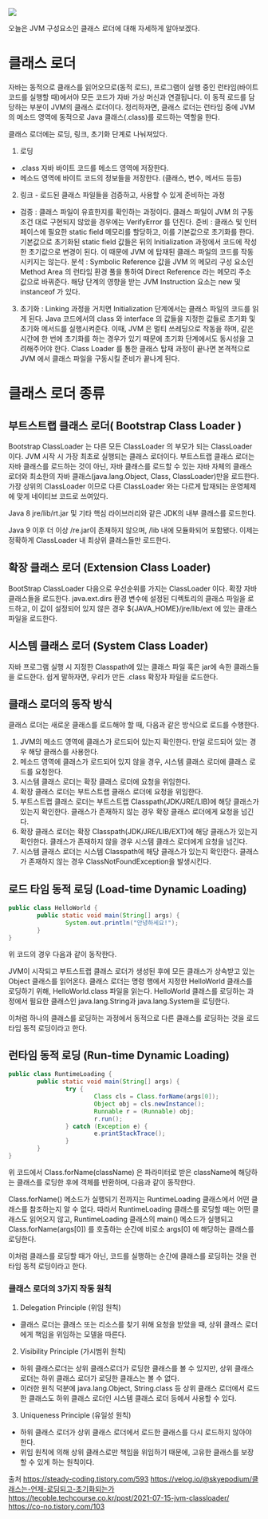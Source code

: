 ![](https://velog.velcdn.com/images/jifrozen/post/4a84ba25-8fb9-4060-b661-2e0d1f4b1f0f/image.png)

오늘은 JVM 구성요소인 클래스 로더에 대해 자세하게 알아보겠다.
# 클래스 로더
자바는 동적으로 클래스를 읽어오므로(동적 로드), 프로그램이 실행 중인 런타임(바이트 코드를 실행할 때)에서야 모든 코드가 자바 가상 머신과 연결됩니다. 이 동적 로드를 담당하는 부분이 JVM의 클래스 로더이다. 정리하자면, 클래스 로더는 런타임 중에 JVM의 메소드 영역에 동적으로 Java 클래스(.class)를 로드하는 역할을 한다.

클래스 로더에는 로딩, 링크, 초기화 단계로 나눠져있다.

1. 로딩
- .class 자바 바이트 코드를 메소드 영역에 저장한다.
- 메소드 영역에 바이트 코드의 정보들을 저장한다. (클래스, 변수, 메서드 등등)

2. 링크 - 로드된 클래스 파일들을 검증하고, 사용할 수 있게 준비하는 과정
- 검증 : 클래스 파일이 유효한지를 확인하는 과정이다. 클래스 파일이 JVM 의 구동 조건 대로 구현되지 않았을 경우에는 VerifyError 를 던진다.
준비 : 클래스 및 인터페이스에 필요한 static field 메모리를 할당하고, 이를 기본값으로 초기화를 한다. 기본값으로 초기화된 static field 값들은 뒤의 Initialization 과정에서 코드에 작성한 초기값으로 변경이 된다. 이 때문에 JVM 에 탑재된 클래스 파일의 코드를 작동시키지는 않는다.
분석 : Symbolic Reference 값을 JVM 의 메모리 구성 요소인 Method Area 의 런타임 환경 풀을 통하여 Direct Reference 라는 메모리 주소 값으로 바꿔준다. 해당 단계의 영향을 받는 JVM Instruction 요소는 new 및 instanceof 가 있다.

3. 초기화 : Linking 과정을 거치면 Initialization 단계에서는 클래스 파일의 코드를 읽게 된다. Java 코드에서의 class 와 interface 의 값들을 지정한 값들로 초기화 및 초기화 메서드를 실행시켜준다. 이때, JVM 은 멀티 쓰레딩으로 작동을 하며, 같은 시간에 한 번에 초기화를 하는 경우가 있기 때문에 초기화 단계에서도 동시성을 고려해주어야 한다. Class Loader 를 통한 클래스 탑재 과정이 끝나면 본격적으로 JVM 에서 클래스 파일을 구동시킬 준비가 끝나게 된다.


# 클래스 로더 종류

## 부트스트랩 클래스 로더( Bootstrap Class Loader )
Bootstrap ClassLoader 는 다른 모든 ClassLoader 의 부모가 되는 ClassLoader 이다. JVM 시작 시 가장 최초로 실행되는 클래스 로더이다. 부트스트랩 클래스 로더는 자바 클래스를 로드하는 것이 아닌, 자바 클래스를 로드할 수 있는 자바 자체의 클래스 로더와 최소한의 자바 클래스(java.lang.Object, Class, ClassLoader)만을 로드한다.
가장 상위의 ClassLoader 이므로 다른 ClassLoader 와는 다르게 탑재되는 운영체제에 맞게 네이티브 코드로 쓰여있다.

Java 8
jre/lib/rt.jar 및 기타 핵심 라이브러리와 같은 JDK의 내부 클래스를 로드한다.

Java 9 이후
더 이상 /re.jar이 존재하지 않으며, /lib 내에 모듈화되어 포함됐다. 이제는 정확하게 ClassLoader 내 최상위 클래스들만 로드한다.


## 확장 클래스 로더 (Extension Class Loader)
BootStrap ClassLoader 다음으로 우선순위를 가지는 ClassLoader 이다.
확장 자바 클래스들을 로드한다. java.ext.dirs 환경 변수에 설정된 디렉토리의 클래스 파일을 로드하고, 이 값이 설정되어 있지 않은 경우 ${JAVA_HOME}/jre/lib/ext 에 있는 클래스 파일을 로드한다.

## 시스템 클래스 로더 (System Class Loader)
자바 프로그램 실행 시 지정한 Classpath에 있는 클래스 파일 혹은 jar에 속한 클래스들을 로드한다. 쉽게 말하자면, 우리가 만든 .class 확장자 파일을 로드한다.

## 클래스 로더의 동작 방식
클래스 로더는 새로운 클래스를 로드해야 할 때, 다음과 같은 방식으로 로드를 수행한다.

1. JVM의 메소드 영역에 클래스가 로드되어 있는지 확인한다. 만일 로드되어 있는 경우 해당 클래스를 사용한다.
2. 메소드 영역에 클래스가 로드되어 있지 않을 경우, 시스템 클래스 로더에 클래스 로드를 요청한다.
3. 시스템 클래스 로더는 확장 클래스 로더에 요청을 위임한다.
4. 확장 클래스 로더는 부트스트랩 클래스 로더에 요청을 위임한다.
5. 부트스트랩 클래스 로더는 부트스트랩 Classpath(JDK/JRE/LIB)에 해당 클래스가 있는지 확인한다. 클래스가 존재하지 않는 경우 확장 클래스 로더에게 요청을 넘긴다.
6. 확장 클래스 로더는 확장 Classpath(JDK/JRE/LIB/EXT)에 해당 클래스가 있는지 확인한다. 클래스가 존재하지 않을 경우 시스템 클래스 로더에게 요청을 넘긴다.
7. 시스템 클래스 로더는 시스템 Classpath에 해당 클래스가 있는지 확인한다. 클래스가 존재하지 않는 경우 ClassNotFoundException을 발생시킨다.


## 로드 타임 동적 로딩 (Load-time Dynamic Loading)
```java
public class HelloWorld {
        public static void main(String[] args) {
                System.out.println("안녕하세요!");
        }
}

```
위 코드의 경우 다음과 같이 동작한다.

JVM이 시작되고 부트스트랩 클래스 로더가 생성된 후에 모든 클래스가 상속받고 있는 Object 클래스를 읽어온다.
클래스 로더는 명령 행에서 지정한 HelloWorld 클래스를 로딩하기 위해, HelloWorld.class 파일을 읽는다.
HelloWorld 클래스를 로딩하는 과정에서 필요한 클래스인 java.lang.String과 java.lang.System을 로딩한다.

이처럼 하나의 클래스를 로딩하는 과정에서 동적으로 다른 클래스를 로딩하는 것을 로드 타임 동적 로딩이라고 한다.

## 런타임 동적 로딩 (Run-time Dynamic Loading)
```java
public class RuntimeLoading {
        public static void main(String[] args) {
                try {
                        Class cls = Class.forName(args[0]);
                        Object obj = cls.newInstance();
                        Runnable r = (Runnable) obj;
                        r.run();
                } catch (Exception e) {
                        e.printStackTrace();
                }
        }
}

```
위 코드에서 Class.forName(className) 은 파라미터로 받은 className에 해당하는 클래스를 로딩한 후에 객체를 반환하며, 다음과 같이 동작한다.

Class.forName() 메소드가 실행되기 전까지는 RuntimeLoading 클래스에서 어떤 클래스를 참조하는지 알 수 없다.
따라서 RuntimeLoading 클래스를 로딩할 때는 어떤 클래스도 읽어오지 않고, RuntimeLoading 클래스의 main() 메소드가 실행되고 Class.forName(args[0]) 를 호출하는 순간에 비로소 args[0] 에 해당하는 클래스를 로딩한다.

이처럼 클래스를 로딩할 때가 아닌, 코드를 실행하는 순간에 클래스를 로딩하는 것을 런타임 동적 로딩이라고 한다.

### 클래스 로더의 3가지 작동 원칙

1. Delegation Principle (위임 원칙)
- 클래스 로더는 클래스 또는 리소스를 찾기 위해 요청을 받았을 때, 상위 클래스 로더에게 책임을 위임하는 모델을 따른다.

2. Visibility Principle (가시범위 원칙)
- 하위 클래스로더는 상위 클래스로더가 로딩한 클래스를 볼 수 있지만, 상위 클래스로더는 하위 클래스 로더가 로딩한 클래스는 볼 수 없다.
- 이러한 원칙 덕분에 java.lang.Object, String.class 등 상위 클래스 로더에서 로드한 클래스도 하위 클래스 로더인 시스템 클래스 로더 등에서 사용할 수 있다.

3. Uniqueness Principle (유일성 원칙)
- 하위 클래스 로더가 상위 클래스 로더에서 로드한 클래스를 다시 로드하지 않아야 한다.
- 위임 원칙에 의해 상위 클래스로만 책임을 위임하기 때문에, 고유한 클래스를 보장할 수 있게 하는 원칙이다.


출처
https://steady-coding.tistory.com/593
https://velog.io/@skyepodium/클래스는-언제-로딩되고-초기화되는가
https://tecoble.techcourse.co.kr/post/2021-07-15-jvm-classloader/
https://co-no.tistory.com/103